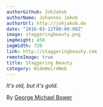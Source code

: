 ```yaml
---
authorGithub: JohJakob
authorName: Johannes Jakob
authorUrl: http://johjakob.de
date: "2016-03-12T00:00:00Z"
image: staggeringbeauty.png
imgHeight: 450
imgWidth: 720
link: http://staggeringbeauty.com
remoteImage: true
title: Staggering Beauty
category: WideWeirdWeb
---
```


_It's old, but it's gold._

By [George Michael Bower](http://aaf.nyc)
